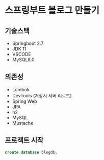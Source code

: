# 스프링부트 블로그 만들기

## 기술스택
- Springboot 2.7
- JDK 11
- VSCODE
- MySQL8.0

## 의존성
- Lombok
- DevTools (저장시 서버 리로드)
- Spring Web
- JPA 
- h2
- MySQL
- Mustache

## 프로젝트 시작

```sql
create database blogdb;
```
